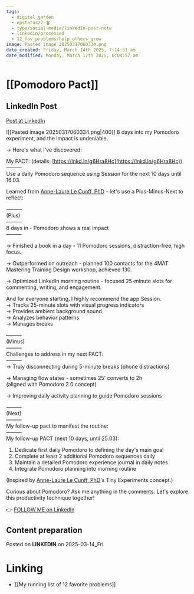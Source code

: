 ```yaml
---
tags:
  - digital_garden
  - epstatus/2-🪴
  - type/social-media/linkedIn-post-note
  - linkedin/processed
  - 12_fav_problems/help_others_grow
image: Pasted image 20250317060334.png
date_created: Friday, March 14th 2025, 7:14:51 am
date_modified: Monday, March 17th 2025, 6:04:57 am
---
```

# [[Pomodoro Pact]]
## LinkedIn Post
[Post at LinkedIn](https://www.linkedin.com/posts/sebastiankamilli_8-days-into-my-pomodoro-experiment-and-the-activity-7306207645646893056-Bq8S?utm_source=share&utm_medium=member_desktop&rcm=ACoAAA1M1pkBgWCYPhT45EpfLiHzViQqRWNCIv4)
  
![[Pasted image 20250317060334.png|400]]
8 days into my Pomodoro experiment, and the impact is undeniable.  
  
→ Here's what I've discovered:  
  
My PACT: (details: [https://lnkd.in/g6Hra8Hc](https://lnkd.in/g6Hra8Hc))  
———  
Use a daily Pomodoro sequence using Session for the next 10 days until 16.03.  
  
Learned from [Anne-Laure Le Cunff, PhD](https://www.linkedin.com/in/neuranne/) - let's use a Plus-Minus-Next to reflect:  
  
———  
(Plus)  
———  
8 days in - Pomodoro shows a real impact  
———  
  
→ Finished a book in a day - 11 Pomodoro sessions, distraction-free, high focus.  
  
→ Outperformed on outreach - planned 100 contacts for the 4MAT Mastering Training Design workshop, achieved 130.  
  
→ Optimized LinkedIn morning routine - focused 25-minute slots for commenting, writing, and engagement.  
  
And for everyone starting, I highly recommend the app Session.  
→ Tracks 25-minute slots with visual progress indicators  
→ Provides ambient background sound  
→ Analyzes behavior patterns  
→ Manages breaks  
  
———  
(Minus)  
———  
Challenges to address in my next PACT:  
———  
→ Truly disconnecting during 5-minute breaks (phone distractions)  
  
→ Managing flow states - sometimes 25' converts to 2h  
(aligned with Pomodoro 2.0 concept)  
  
→ Improving daily activity planning to guide Pomodoro sessions  
  
———  
(Next)  
———  
My follow-up pact to manifest the routine:  
———  
My follow-up PACT (next 10 days, until 25.03):  
  
1. Dedicate first daily Pomodoro to defining the day's main goal  
2. Complete at least 2 additional Pomodoro sequences daily  
3. Maintain a detailed Pomodoro experience journal in daily notes  
4. Integrate Pomodoro planning into morning routine  
  
(Inspired by [Anne-Laure Le Cunff, PhD](https://www.linkedin.com/in/neuranne/)'s Tiny Experiments concept.)  
  
Curious about Pomodoro? Ask me anything in the comments. Let's explore this productivity technique together!

👉 [FOLLOW ME on LinkedIn](https://www.linkedin.com/comm/mynetwork/discovery-see-all?usecase=PEOPLE_FOLLOWS&followMember=sebastiankamilli)

## Content preparation

Posted on **LINKEDIN** on 2025-03-14_Fri
# Linking
+ [[My running list of 12 favorite problems]]